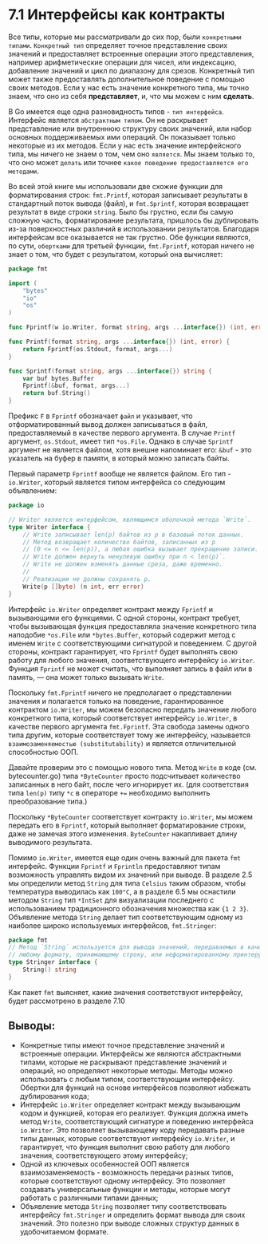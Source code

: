# 7.1 Интерфейсы как контракты

Все типы, которые мы рассматривали до сих пор, были `конкретными типами`. `Конкретный тип` определяет точное
представление своих значений и предоставляет встроенные операции этого представления, например арифметические операции
для чисел, или индексацию, добавление значений и цикл по диапазону для срезов. Конкретный тип может также предоставлять
дополнительное поведение с помощью своих методов. Если у нас есть значение конкретного типа, мы точно знаем, что оно
из себя **представляет**, и, что мы можем с ним **сделать**.

В Go имеется еще одна разновидность типов - `тип интерфейса`. Интерфейс является `абстрактным типом`. Он не раскрывает
представление или внутреннюю структуру своих значений, или набор основных поддерживаемых ими операций. Он показывает
только некоторые из их методов. Если у нас есть значение интерфейсного типа, мы ничего не знаем о том, чем оно
`является`. Мы знаем только то, что оно может `делать` или точнее `какое поведение предоставляется его методами`.

Во всей этой книге мы использовали две схожие функции для форматирования строк: `fmt.Printf`, которая записывает
результаты в стандартный поток вывода (файл), и `fmt.Sprintf`, которая возвращает результат в виде строки `string`. Было
бы грустно, если бы самую сложную часть, форматирование результата, пришлось бы дублировать из-за поверхностных различий
в использовании результатов. Благодаря интерфейсам все оказывается не так грустно. Обе функции являются, по
сути, `обертками` для третьей функции, `fmt.Fprintf`, которая ничего не знает о том, что будет с результатом, который
она вычисляет:

```go
package fmt

import (
	"bytes"
	"io"
	"os"
)

func Fprintf(w io.Writer, format string, args ...interface{}) (int, error)

func Printf(format string, args ...interface{}) (int, error) {
	return Fprintf(os.Stdout, format, args...)
}

func Sprintf(format string, args ...interface{}) string {
	var buf bytes.Buffer
	Fprintf(&buf, format, args...)
	return buf.String()
}

```

Префикс `F` в `Fprintf` обозначает `файл` и указывает, что отформатированный вывод должен записываться в файл,
предоставляемый в качестве первого аргумента. В случае `Printf` аргумент, `os.Stdout`, имеет тип `*os.File`. Однако в
случае `Sprintf` аргумент не является файлом, хотя внешне напоминает его: `&buf` - это указатель на буфер в памяти, в
который можно записать байты.

Первый параметр `Fprintf` вообще не является файлом. Его тип - `io.Writer`, который является типом интерфейса со
следующим объявлением:

```go
package io

// Writer является интерфейсом, являющимся оболочкой метода `Write`.
type Writer interface {
	// Write записывает len(p) байтов из p в базовый поток данных.
	// Метод возвращает количество байтов, записанных из p
	// (0 <= n <= len(p)), а любая ошибка вызывает прекращение записи.
	// Write должен вернуть ненулевую ошибку при n < len(p)`.
	// Write не должен изменять данные среза, даже временно.
	//
	// Реализации не должны сохранять p.
	Write(p []byte) (n int, err error)
}
```

Интерфейс `io.Writer` определяет контракт между `Fprintf` и вызывающими его функциями. С одной стороны, контракт
требует, чтобы вызывающая функция предоставляла значение конкретного типа наподобие `*os.File` или `*bytes.Buffer`,
который содержит метод с именем `Write` с соответствующими сигнатурой и поведением. С другой стороны, контракт
гарантирует, что `Fprintf` будет выполнять свою работу для любого значения, соответствующего интерфейсу `io.Writer`.
Функция `Fprintf` не может считать, что выполняет запись в файл или в память, — она может только вызывать `Write`.

Поскольку `fmt.Fprintf` ничего не предполагает о представлении значения и полагается только на поведение,
гарантированное контрактом `io.Writer`, мы можем безопасно передать значение любого конкретного типа, который
соответствует интерфейсу `io.Writer`, в качестве первого аргумента `fmt.Fprintf`. Эта свобода замены одного типа другим,
которые соответствует тому же интерфейсу, называется `взаимозаменяемостью (substitutability)` и является отличительной
способностью ООП.

Давайте проверим это с помощью нового типа. Метод `Write` в коде (см. bytecounter.go) типа `*ByteCounter` просто
подсчитывает количество записанных в него байт, после чего игнорирует их. (для соответствия типа `len(p)` типу `*с` в
операторе `+=` необходимо выполнить преобразование типа.)

Поскольку `*ByteCounter` соответствует контракту `io.Writer`, мы можем передать его в `Fprintf`, который выполняет
форматирование строки, даже не замечая этого изменения. `ByteCounter` накапливает длину выводимого результата.

Помимо `io.Writer`, имеется еще один очень важный для пакета `fmt` интерфейс. Функции `Fprintf` и `Fprintln`
предоставляют типам возможность управлять видом их значений при выводе. В разделе 2.5 мы определили метод `String` для
типа `Celsius` таким образом, чтобы температура выводилась как `100°С`, а в разделе 6.5 мы оснастили методом `String`
тип `*IntSet` для визуализации последнего с использованием традиционного обозначения множества как `{1 2 3}`. Объявление
метода `String` делает тип соответствующим одному из наиболее широко используемых интерфейсов, `fmt.Stringer`:

``` go
package fmt
// Метод `String` используется для вывода значений, передаваемых в качестве операндов
// любому формату, принимающему строку, или неформатированному принтеру, такому как `Print`.
type Stringer interface {
	String() string
}
```

Как пакет `fmt` выясняет, какие значения соответствуют интерфейсу, будет рассмотрено в разделе 7.10

## Выводы:

* Конкретные типы имеют точное представление значений и встроенные операции. Интерфейсы же являются абстрактными типами,
  которые не раскрывают представление значений и операций, но определяют некоторые методы. Методы можно использовать с
  любым типом, соответствующим интерфейсу. Обертки для функций на основе интерфейсов позволяют избежать дублирования
  кода;
* Интерфейс `io.Writer` определяет контракт между вызывающим кодом и функцией, которая его реализует. Функция должна
  иметь
  метод `Write`, соответствующий сигнатуре и поведению интерфейса `io.Writer`. Это позволяет вызывающему коду передавать
  разные типы данных, которые соответствуют интерфейсу `io.Writer`, и гарантирует, что функция выполнит свою работу для
  любого значения, соответствующего этому интерфейсу;
* Одной из ключевых особенностей ООП является взаимозаменяемость - возможность передачи разных типов, которые
  соответствуют одному интерфейсу. Это позволяет создавать универсальные функции и методы, которые могут работать с
  различными типами данных;
* Объявление метода `String` позволяет типу соответствовать интерфейсу `fmt.Stringer` и определить формат вывода для
  своих значений. Это полезно при выводе сложных структур данных в удобочитаемом формате.